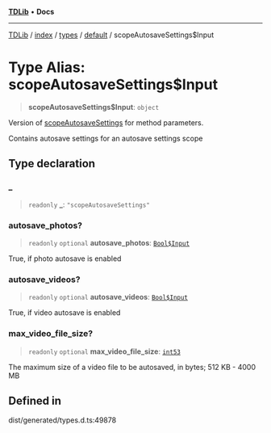 [**TDLib**](../../../../../../README.md) • **Docs**

***

[TDLib](../../../../../../modules.md) / [index](../../../../../README.md) / [types](../../../README.md) / [default](../README.md) / scopeAutosaveSettings$Input

# Type Alias: scopeAutosaveSettings$Input

> **scopeAutosaveSettings$Input**: `object`

Version of [scopeAutosaveSettings](scopeAutosaveSettings-1.md) for method parameters.

Contains autosave settings for an autosave settings scope

## Type declaration

### \_

> `readonly` **\_**: `"scopeAutosaveSettings"`

### autosave\_photos?

> `readonly` `optional` **autosave\_photos**: [`Bool$Input`](Bool$Input.md)

True, if photo autosave is enabled

### autosave\_videos?

> `readonly` `optional` **autosave\_videos**: [`Bool$Input`](Bool$Input.md)

True, if video autosave is enabled

### max\_video\_file\_size?

> `readonly` `optional` **max\_video\_file\_size**: [`int53`](int53-1.md)

The maximum size of a video file to be autosaved, in bytes; 512 KB - 4000 MB

## Defined in

dist/generated/types.d.ts:49878
